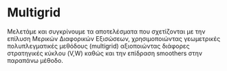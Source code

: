 # Multigrid
Mελετάμε και συγκρίνουμε τα αποτελέσματα που σχετίζονται με την επίλυση Μερικών
Διαφορικών Εξισώσεων, χρησιμοποιώντας γεωμετρικές πολυπλεγματικές
μεθόδους (multigrid) αξιοποιώντας διάφορες στρατηγικές κύκλου (V,W)
καθώς και την επίδραση smoothers στην παραπάνω μέθοδο.
